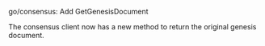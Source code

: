 go/consensus: Add GetGenesisDocument

The consensus client now has a new method to return the original
genesis document.
